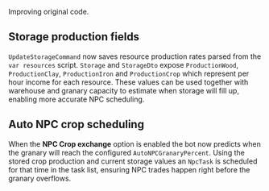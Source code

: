 Improving original code.

## Storage production fields

`UpdateStorageCommand` now saves resource production rates parsed from the `var resources` script.  `Storage` and `StorageDto` expose `ProductionWood`, `ProductionClay`, `ProductionIron` and `ProductionCrop` which represent per hour income for each resource.  These values can be used together with warehouse and granary capacity to estimate when storage will fill up, enabling more accurate NPC scheduling.


## Auto NPC crop scheduling

When the **NPC Crop exchange** option is enabled the bot now predicts when the granary will reach the configured `AutoNPCGranaryPercent`.  Using the stored crop production and current storage values an `NpcTask` is scheduled for that time in the task list, ensuring NPC trades happen right before the granary overflows.

